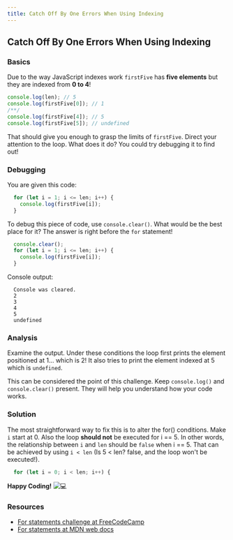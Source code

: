 ```yaml
---
title: Catch Off By One Errors When Using Indexing
---
```

## Catch Off By One Errors When Using Indexing

### Basics

Due to the way JavaScript indexes work `firstFive` has **five elements** but they are indexed from **0 to 4**!
```javascript
console.log(len); // 5
console.log(firstFive[0]); // 1
/**/
console.log(firstFive[4]); // 5
console.log(firstFive[5]); // undefined
```
That should give you enough to grasp the limits of `firstFive`. Direct your attention to the loop. What does it do? You could try debugging it to find out!

### Debugging

You are given this code:
```javascript
  for (let i = 1; i <= len; i++) {
    console.log(firstFive[i]);
  }
```
To debug this piece of code, use `console.clear()`. What would be the best place for it? The answer is right before the `for` statement!
```javascript
  console.clear();
  for (let i = 1; i <= len; i++) {
    console.log(firstFive[i]);
  }
```
Console output:
```text
  Console was cleared.
  2
  3
  4
  5
  undefined
```
### Analysis
Examine the output. Under these conditions the loop first prints the element positioned at 1... which is 2! It also tries to print the element indexed at 5 which is `undefined`.

This can be considered the point of this challenge. Keep `console.log()` and `console.clear()` present. They will help you understand how your code works.
### Solution
The most straightforward way to fix this is to alter the for() conditions.
Make `i` start at 0. Also the loop **should not** be executed for i == 5. In other words, the relationship between `i` and `len` should be `false` when i == 5. That can be achieved by using `i < len` (Is 5 < len? false, and the loop won't be executed!).
```javascript
  for (let i = 0; i < len; i++) {
```
**Happy Coding!** ![:computer:](https://forum.freecodecamp.com/images/emoji/emoji_one/computer.png?v=3 ":computer:")
### Resources
- [For statements challenge at FreeCodeCamp](https://learn.freecodecamp.org/javascript-algorithms-and-data-structures/basic-javascript/iterate-with-javascript-for-loops)
- [For statements at MDN web docs](https://developer.mozilla.org/en-US/docs/Web/JavaScript/Guide/Loops_and_iteration#for_statement)
